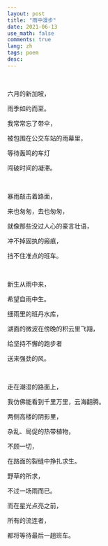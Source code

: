 ```yaml
---
layout: post
title: "雨中漫步"
date: 2021-06-13
use_math: false
comments: true
lang: zh
tags: poem
desc: 
---
```


<br>

六月的新加坡，

雨季如约而至。

我常常忘了带伞，

被包围在公交车站的雨幕里，

等待轰鸣的车灯

闯破时间的凝滞。

<br>

暴雨敲击着路面，

来也匆匆，去也匆匆，

就像那些没过人心的豪言壮语，

冲不掉固执的瘢痕，

挡不住准点的班车。

<br>

新生从雨中来，

希望自雨中生。

细雨里的班丹水库，

湖面的微波在傍晚的积云里飞翔，

给坚持不懈的跑步者

送来强劲的风。

<br>

走在潮湿的路面上，

我仿佛能看到千里万里，云海翻腾。

两侧高楼的阴影里，

杂乱、局促的热带植物，

不顾一切，

在路面的裂缝中挣扎求生。

野草的所求，

不过一场雨而已。

而在星光点亮之前，

所有的流连者，

都将等待最后一趟班车。



